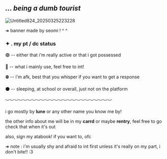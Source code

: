 ## *...  being a dumb tourist*

![Untitled824_20250325223228](https://github.com/user-attachments/assets/1b478fd7-3b67-4d83-8202-d006754ef162)

➜  banner made by seomi !  ^ ^

### **✦     .      my pt / dc status**

🟢  --  either that i'm really active or that i got possessed

🌙  --  what i mainly use, feel free to int!

⛔️  --  i'm afk, best that you whisper if you want to get a response

⚫️  --  sleeping, at school or overall, just not on the platform

︶︶︶︶︶︶︶︶︶︶︶︶︶︶︶︶︶︶︶︶︶︶︶︶

i go mostly by __lune__ or any other name you know me by! 

the other info about me will be in my **carrd** or maybe **rentry**, feel free to go check that when it's out

also, sign my atabook! if you want to, ofc

➜  note : i'm usually shy and afraid to int first unless it's really on my part, i don't bite!! :3
